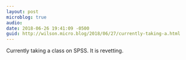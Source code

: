 ```yaml
---
layout: post
microblog: true
audio: 
date: 2018-06-26 19:41:09 -0500
guid: http://wilson.micro.blog/2018/06/27/currently-taking-a.html
---
```

Currently taking a class on SPSS. It is revetting.
